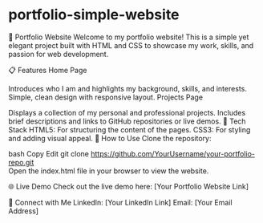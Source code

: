 # portfolio-simple-website
🌟 Portfolio Website
Welcome to my portfolio website! This is a simple yet elegant project built with HTML and CSS to showcase my work, skills, and passion for web development.

📋 Features
Home Page

Introduces who I am and highlights my background, skills, and interests.
Simple, clean design with responsive layout.
Projects Page

Displays a collection of my personal and professional projects.
Includes brief descriptions and links to GitHub repositories or live demos.
🎨 Tech Stack
HTML5: For structuring the content of the pages.
CSS3: For styling and adding visual appeal.
🚀 How to Use
Clone the repository:

bash
Copy
Edit
git clone https://github.com/YourUsername/your-portfolio-repo.git  
Open the index.html file in your browser to view the website.

🌐 Live Demo
Check out the live demo here: [Your Portfolio Website Link]

🤝 Connect with Me
LinkedIn: [Your LinkedIn Link]
Email: [Your Email Address]
